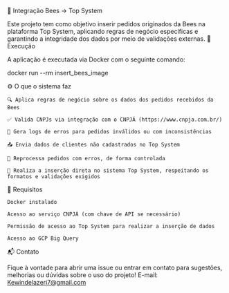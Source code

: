 🔄 Integração Bees → Top System

Este projeto tem como objetivo inserir pedidos originados da Bees na plataforma Top System, aplicando regras de negócio específicas e garantindo a integridade dos dados por meio de validações externas.
🚀 Execução

A aplicação é executada via Docker com o seguinte comando:

docker run --rm insert_bees_image

⚙️ O que o sistema faz

    🔍 Aplica regras de negócio sobre os dados dos pedidos recebidos da Bees

    ✅ Valida CNPJs via integração com o CNPJÁ (https://www.cnpja.com.br/)

    📝 Gera logs de erros para pedidos inválidos ou com inconsistências

    📤 Envia dados de clientes não cadastrados no Top System

    🔁 Reprocessa pedidos com erros, de forma controlada

    🔗 Realiza a inserção direta no sistema Top System, respeitando os formatos e validações exigidos

🧪 Requisitos

    Docker instalado

    Acesso ao serviço CNPJÁ (com chave de API se necessário)

    Permissão de acesso ao Top System para realizar a inserção de dados

    Acesso ao GCP Big Query

📬 Contato

Fique à vontade para abrir uma issue ou entrar em contato para sugestões, melhorias ou dúvidas sobre o uso do projeto!
E-mail: Kewindelazeri7@gmail.com

